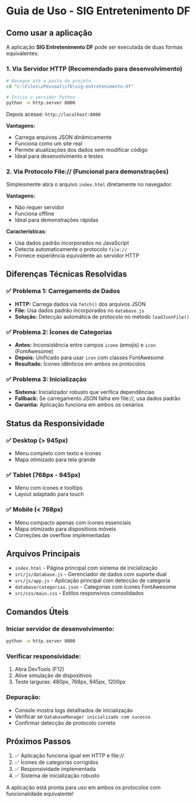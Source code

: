 # Guia de Uso - SIG Entretenimento DF

## Como usar a aplicação

A aplicação **SIG Entretenimento DF** pode ser executada de duas formas equivalentes:

### 1. Via Servidor HTTP (Recomendado para desenvolvimento)

```bash
# Navegue até a pasta do projeto
cd "c:\Files\zPessoal\ifb\sig-entretenimento-df"

# Inicie o servidor Python
python -m http.server 8000
```

Depois acesse: `http://localhost:8000`

**Vantagens:**
- Carrega arquivos JSON dinâmicamente
- Funciona como um site real
- Permite atualizações dos dados sem modificar código
- Ideal para desenvolvimento e testes

### 2. Via Protocolo File:// (Funcional para demonstrações)

Simplesmente abra o arquivo `index.html` diretamente no navegador.

**Vantagens:**
- Não requer servidor
- Funciona offline
- Ideal para demonstrações rápidas

**Características:**
- Usa dados padrão incorporados no JavaScript
- Detecta automaticamente o protocolo `file://`
- Fornece experiência equivalente ao servidor HTTP

## Diferenças Técnicas Resolvidas

### ✅ Problema 1: Carregamento de Dados
- **HTTP:** Carrega dados via `fetch()` dos arquivos JSON
- **File:** Usa dados padrão incorporados no `database.js`
- **Solução:** Detecção automática de protocolo no método `loadJsonFile()`

### ✅ Problema 2: Ícones de Categorias
- **Antes:** Inconsistência entre campos `icone` (emojis) e `icon` (FontAwesome)
- **Depois:** Unificado para usar `icon` com classes FontAwesome
- **Resultado:** Ícones idênticos em ambos os protocolos

### ✅ Problema 3: Inicialização
- **Sistema:** Inicializador robusto que verifica dependências
- **Fallback:** Se carregamento JSON falha em file://, usa dados padrão
- **Garantia:** Aplicação funciona em ambos os cenários

## Status da Responsividade

### ✅ Desktop (> 945px)
- Menu completo com texto e ícones
- Mapa otimizado para tela grande

### ✅ Tablet (768px - 945px)
- Menu com ícones e tooltips
- Layout adaptado para touch

### ✅ Mobile (< 768px)
- Menu compacto apenas com ícones essenciais
- Mapa otimizado para dispositivos móveis
- Correções de overflow implementadas

## Arquivos Principais

- `index.html` - Página principal com sistema de inicialização
- `src/js/database.js` - Gerenciador de dados com suporte dual
- `src/js/app.js` - Aplicação principal com detecção de categoria
- `database/categorias.json` - Categorias com ícones FontAwesome
- `src/css/main.css` - Estilos responsivos consolidados

## Comandos Úteis

### Iniciar servidor de desenvolvimento:
```bash
python -m http.server 8000
```

### Verificar responsividade:
1. Abra DevTools (F12)
2. Ative simulação de dispositivos
3. Teste larguras: 480px, 768px, 945px, 1200px

### Depuração:
- Console mostra logs detalhados de inicialização
- Verificar se `DatabaseManager inicializado com sucesso`
- Confirmar detecção de protocolo correto

## Próximos Passos

1. ✅ Aplicação funciona igual em HTTP e file://
2. ✅ Ícones de categorias corrigidos
3. ✅ Responsividade implementada
4. ✅ Sistema de inicialização robusto

A aplicação está pronta para uso em ambos os protocolos com funcionalidade equivalente!
